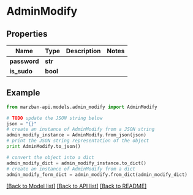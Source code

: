 # AdminModify


## Properties

Name | Type | Description | Notes
------------ | ------------- | ------------- | -------------
**password** | **str** |  | 
**is_sudo** | **bool** |  | 

## Example

```python
from marzban-api.models.admin_modify import AdminModify

# TODO update the JSON string below
json = "{}"
# create an instance of AdminModify from a JSON string
admin_modify_instance = AdminModify.from_json(json)
# print the JSON string representation of the object
print AdminModify.to_json()

# convert the object into a dict
admin_modify_dict = admin_modify_instance.to_dict()
# create an instance of AdminModify from a dict
admin_modify_form_dict = admin_modify.from_dict(admin_modify_dict)
```
[[Back to Model list]](../README.md#documentation-for-models) [[Back to API list]](../README.md#documentation-for-api-endpoints) [[Back to README]](../README.md)


